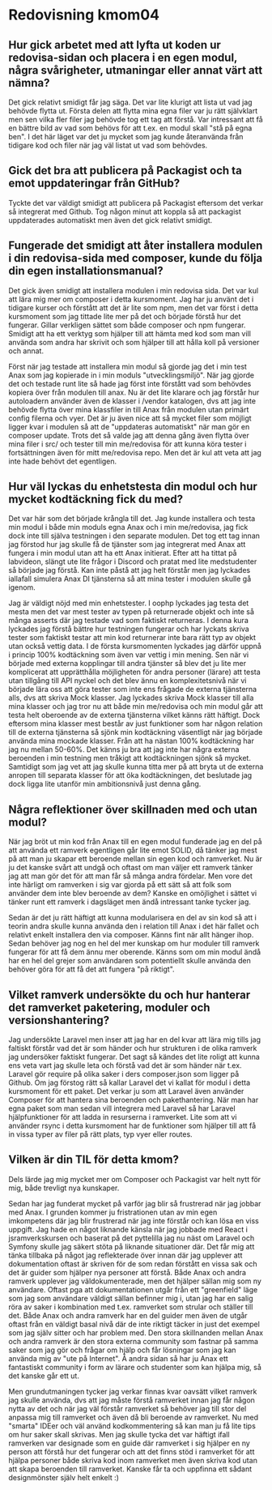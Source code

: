---
---
Redovisning kmom04
=========================

## Hur gick arbetet med att lyfta ut koden ur redovisa-sidan och placera i en egen modul, några svårigheter, utmaningar eller annat värt att nämna?
Det gick relativt smidigt får jag säga. Det var lite klurigt att lista ut vad jag behövde flytta ut. Första delen att flytta mina egna filer var ju rätt självklart men sen vilka fler filer jag behövde tog ett tag att förstå. Var intressant att få en bättre bild av vad som behövs för att t.ex. en modul skall "stå på egna ben". I det här läget var det ju mycket som jag kunde återanvända från tidigare kod och filer när jag väl listat ut vad som behövdes.

## Gick det bra att publicera på Packagist och ta emot uppdateringar från GitHub?
Tyckte det var väldigt smidigt att publicera på Packagist eftersom det verkar så integrerat med Github. Tog någon minut att koppla så att packagist uppdaterades automatiskt men även det gick relativt smidigt. 

## Fungerade det smidigt att åter installera modulen i din redovisa-sida med composer, kunde du följa din egen installationsmanual?
Det gick även smidigt att installera modulen i min redovisa sida. Det var kul att lära mig mer om composer i detta kursmoment. Jag har ju använt det i tidigare kurser och förstått att det är lite som npm, men det var först i detta kursmoment som jag tittade lite mer på det och började förstå hur det fungerar. Gillar verkligen sättet som både composer och npm fungerar. Smidigt att ha ett verktyg som hjälper till att hämta med kod som man vill använda som andra har skrivit och som hjälper till att hålla koll på versioner och annat. 

Först när jag testade att installera min modul så gjorde jag det i min test Anax som jag kopierade in i min moduls "utvecklingsmiljö". När jag gjorde det och testade runt lite så hade jag först inte förstått vad som behövdes kopiera över från modulen till anax. Nu är det lite klarare och jag förstår hur autoloadern använder även de klasser i /vendor katalogen, dvs att jag inte behövde flytta över mina klassfiler in till Anax från modulen utan primärt config filerna och vyer. Det är ju även nice att så mycket filer som möjligt ligger kvar i modulen så att de "uppdateras automatiskt" när man gör en composer update. Trots det så valde jag att denna gång även flytta över mina filer i src/ och tester till min me/redovisa för att kunna köra tester i fortsättningen även för mitt me/redovisa repo. Men det är kul att veta att jag inte hade behövt det egentligen. 

## Hur väl lyckas du enhetstesta din modul och hur mycket kodtäckning fick du med?
Det var här som det började krångla till det. Jag kunde installera och testa min modul i både min moduls egna Anax och i min me/redovisa, jag fick dock inte till själva testningen i den separate modulen. Det tog ett tag innan jag förstod hur jag skulle få de tjänster som jag integrerat med Anax att fungera i min modul utan att ha ett Anax initierat. Efter att ha tittat på labvideon, slängt ute lite frågor i Discord och pratat med lite medstudenter så började jag förstå. Kan inte påstå att jag helt förstår men jag lyckades iallafall simulera Anax DI tjänsterna så att mina tester i modulen skulle gå igenom.

Jag är väldigt nöjd med min enhetstester. I oophp lyckades jag testa det mesta men det var mest tester av typen på returnerade objekt och inte så många asserts där jag testade vad som faktiskt returneras. I denna kura lyckades jag förstå bättre hur testningen fungerar och har lyckats skriva tester som faktiskt testar att min kod returnerar inte bara rätt typ av objekt utan också vettig data. I de första kursmomenten lyckades jag därför uppnå i princip 100% kodtäckning som även var vettig i min mening. Sen när vi började med externa kopplingar till andra tjänster så blev det ju lite mer komplicerat att upprätthålla möjligheten för andra personer (lärare) att testa utan tillgång till API nyckel och det blev ännu en komplexitetsnivå när vi började lära oss att göra tester som inte ens frågade de externa tjänsterna alls, dvs att skriva Mock klasser. Jag lyckades skriva Mock klasser till alla mina klasser och jag tror nu att både min me/redovisa och min modul går att testa helt oberoende av de externa tjänsterna vilket känns rätt häftigt. Dock eftersom mina klasser mest består av just funktioner som har någon relation till de externa tjänsterna så sjönk min kodtäckning väsentligt när jag började använda mina mockade klasser. Från att ha nästan 100% kodtäckning har jag nu mellan 50-60%. Det känns ju bra att jag inte har några externa beroenden i min testning men tråkigt att kodtäckningen sjönk så mycket. Samtidigt som jag vet att jag skulle kunna titta mer på att bryta ut de externa anropen till separata klasser för att öka kodtäckningen, det beslutade jag dock ligga lite utanför min ambitionsnivå just denna gång.

## Några reflektioner över skillnaden med och utan modul?
När jag bröt ut min kod från Anax till en egen modul funderade jag en del på att använda ett ramverk egentligen går lite emot SOLID, då tänker jag mest på att man ju skapar ett beroende mellan sin egen kod och ramverket. Nu är ju det kanske svårt att undgå och oftast om man väljer ett ramverk tänker jag att man gör det för att man får så många andra fördelar. Men vore det inte härligt om ramverken i sig var gjorda på ett sätt så att folk som använder dem inte blev beroende av dem? Kanske en omöjlighet i sättet vi tänker runt ett ramverk i dagsläget men ändå intressant tanke tycker jag.

Sedan är det ju rätt häftigt att kunna modularisera en del av sin kod så att i teorin andra skulle kunna använda den i relation till Anax i det här fallet och relativt enkelt installera den via composer. Känns fint när allt hänger ihop. Sedan behöver jag nog en hel del mer kunskap om hur moduler till ramverk fungerar för att få dem ännu mer oberende. Känns som om min modul ändå har en hel del grejer som användaren som potentiellt skulle använda den behöver göra för att få det att fungera "på riktigt".

## Vilket ramverk undersökte du och hur hanterar det ramverket paketering, moduler och versionshantering?
Jag undersökte Laravel men inser att jag har en del kvar att lära mig tills jag faltiskt förstår vad det är som händer och hur strukturen i de olika ramverk jag undersöker faktiskt fungerar. Det sagt så kändes det lite roligt att kunna ens veta vart jag skulle leta och förstå vad det är som händer när t.ex. Laravel gör require på olika saker i ders composer.json som ligger på Github. Om jag förstog rätt så kallar Laravel det vi kallat för modul i detta kursmoment för ett paket. Det verkar ju som att Laravel även använder Composer för att hantera sina beroenden och pakethantering. När man har egna paket som man sedan vill integrera med Laravel så har Laravel hjälpfunktioner för att ladda in resurserna i ramverket. Lite som att vi använder rsync i detta kursmoment har de funktioner som hjälper till att få in vissa typer av filer på rätt plats, typ vyer eller routes. 

## Vilken är din TIL för detta kmom?
Dels lärde jag mig mycket mer om Composer och Packagist var helt nytt för mig, både trevligt nya kunskaper.

Sedan har jag funderat mycket på varför jag blir så frustrerad när jag jobbar med Anax. I grunden kommer ju fristrationen utan av min egen imkompetens där jag blir frustrerad när jag inte förstår och kan lösa en viss uppgift. Jag hade en något liknande känsla när jag jobbade med React i jsramverkskursen och baserat på det pyttelilla jag nu näst om Laravel och Symfony skulle jag säkert stöta på liknande situationer där. Det får mig att tänka tillbaka på något jag reflekterade över innan där jag upplever att dokumentation oftast är skriven för de som redan förstått en vissa sak och det är guider som hjälper nya personer att förstå. Både Anax och andra ramverk upplever jag väldokumenterade, men det hjälper sällan mig som ny användare. Oftast pga att dokumentationen utgår från ett "greenfield" läge som jag som användare väldigt sällan befinner mig i, utan jag har en salig röra av saker i kombination med t.ex. ramverket som strular och ställer till det. Både Anax och andra ramverk har en del guider men även de utgår oftast från en väldigt basal nivå där de inte riktigt täcker in just det exempel som jag själv sitter och har problem med. Den stora skillnanden mellan Anax och andra ramverk är den stora externa community som fastnar på samma saker som jag gör och frågar om hjälp och får lösningar som jag kan använda mig av "ute på Internet". Å andra sidan så har ju Anax ett fantastiskt community i form av lärare och studenter som kan hjälpa mig, så det kanske går ett ut.

Men grundutmaningen tycker jag verkar finnas kvar oavsätt vilket ramverk jag skulle använda, dvs att jag måste förstå ramverket innan jag får någon nytta av det och när jag väl förstår ramverket så behöver jag till stor del anpassa mig till ramverket och även då bli beroende av ramverket. Nu med "smarta" IDEer och väl använd kodkommentering så kan man ju få lite tips om hur saker skall skrivas. Men jag skulle tycka det var häftigt ifall ramverken var designade som en guide där ramverket i sig hjälper en ny person att förstå hur det fungerar och att det finns stöd i ramverket för att hjälpa personer både skriva kod inom ramverket men även skriva kod utan att skapa beroenden till ramverket. Kanske får ta och uppfinna ett sådant designmönster själv helt enkelt :)